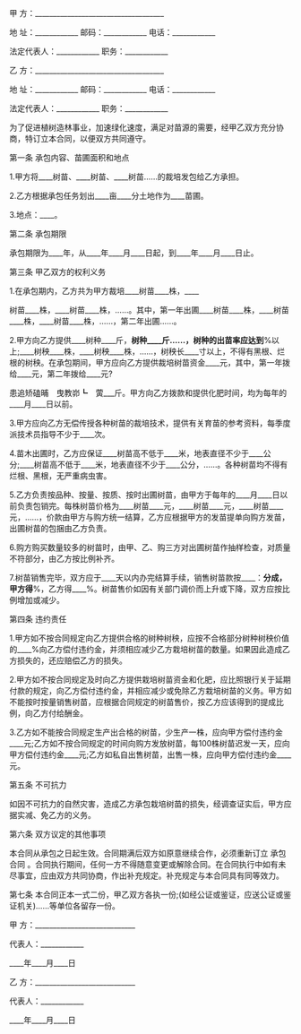 
 


甲 方：____________________________________


地 址：____________ 邮码：____________ 电话：____________


法定代表人：____________ 职务：____________


乙 方：____________________________________


地 址：____________ 邮码：____________ 电话：____________


法定代表人：____________ 职务：____________


为了促进植树造林事业，加速绿化速度，满足对苗源的需要，经甲乙双方充分协商，特订立本合同，以便双方共同遵守。


第一条 承包内容、苗圃面积和地点


1.甲方将____树苗、____树苗、____树苗……的裁培发包给乙方承担。


2.乙方根据承包任务划出____亩____分土地作为____苗圃。


3.地点：____。


第二条 承包期限


承包期限为____年，从____年____月____日起，到____年____月____日止。


第三条 甲乙双方的权利义务


1.在承包期内，乙方共为甲方裁培____树苗____株，____


树苗____株，____树苗____株，……。其中，第一年出圃____树苗____株，____树苗____株，____树苗____株，……，第二年出圃……。


2.甲方向乙方提供____树种____斤，____树种____斤……，树种的出苗率应达到____%以上;____树秧____株，____树秧____株，……，树秧长____寸以上，不得有黑根、烂根的树秧。在承包期间，甲方应向乙方提供裁培树苗资金____元，其中，第一年拨给____元，第二年拨给____元?


患追矫磕晡　曳教峁┗　蔩___斤。甲方向乙方拨款和提供化肥时间，均为每年的____月____日以前。


3.甲方应向乙方无偿传授各种树苗的裁培技术，提供有关育苗的参考资料，每季度派技术员指导不少于____次。


4.苗木出圃时，乙方应保证____树苗高不低于____米，地表直径不少于____公分;____树苗高不低于____米，地表直径不少于____公分，……。各种树苗均不得有烂根、黑根，无严重病虫害。


5.乙方负责按品种、按量、按质、按时出圃树苗，由甲方于每年的____月____日以前负责包销完。每株树苗价格为____树苗____元，____树苗____元，____树苗____元，……，价款由甲方与购方统一结算，乙方应根据甲方的发苗提单向购方发苗，出圃树苗的包捆由乙方负责。


6.购方购买数量较多的树苗时，由甲、乙、购三方对出圃树苗作抽样检查，对质量不符部分，由乙方按比例补齐。


7.树苗销售完毕，双方应于____天以内办完结算手续，销售树苗款按____：____分成，甲方得____%，乙方得____%。树苗售价如因有关部门调价而上升或下降，双方应按比例增加或减少。


第四条 违约责任


1.甲方如不按合同规定向乙方提供合格的树种树秧，应按不合格部分树种树秧价值的____%向乙方偿付违约金，并须相应减少乙方栽培树苗的数量。如果因此造成乙方损失的，还应赔偿乙方的损失。


2.甲方如不按合同规定及时向乙方提供栽培树苗资金和化肥，应比照银行关于延期付款的规定，向乙方偿付违约金，并相应减少或免除乙方栽培树苗的义务。甲方如不能按时按量销售树苗，应根据合同规定的树苗售价，按乙方应该得到的提成比例，向乙方付给酬金。


3.乙方如不能按合同规定生产出合格的树苗，少生产一株，应向甲方偿付违约金____元;乙方如不按合同规定的时间向购方发放树苗，每100株树苗迟发一天，应向甲方偿付违约金____元;乙方如私自出售树苗，出售一株，应向甲方偿付违约金____元。


第五条 不可抗力


如因不可抗力的自然灾害，造成乙方承包栽培树苗的损失，经调查证实后，甲方应据实减、免乙方的义务。


第六条 双方议定的其他事项


本合同从承包之日起生效。合同期满后双方如原意继续合作，必须重新订立
承包合同
。合同执行期间，任何一方不得随意变更或解除合同。在合同执行中如有未尽事宜，应由双方共同协商，作出补充规定。补充规定与本合同具有同等效力。


第七条 本合同正本一式二份，甲乙双方各执一份;(如经公证或鉴证，应送公证或鉴证机关)……等单位各留存一份。


甲 方：____________________________


代表人：____________


____年____月____日


乙 方：____________________________


代表人：____________


____年____月____日




 


 

 
 
 
 
 
  


  
 

  


  


  
 
 
 
 


